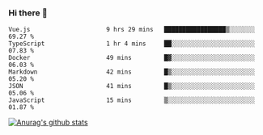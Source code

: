 ### Hi there 👋



<!--
**webB1an/webB1an** is a ✨ _special_ ✨ repository because its `README.md` (this file) appears on your GitHub profile.

Here are some ideas to get you started:

- 🔭 I’m currently working on ...
- 🌱 I’m currently learning ...
- 👯 I’m looking to collaborate on ...
- 🤔 I’m looking for help with ...
- 💬 Ask me about ...
- 📫 How to reach me: ...
- 😄 Pronouns: ...
- ⚡ Fun fact: ...
-->

<!--START_SECTION:waka-->

```text
Vue.js                     9 hrs 29 mins   █████████████████▒░░░░░░░   69.27 %
TypeScript                 1 hr 4 mins     ██░░░░░░░░░░░░░░░░░░░░░░░   07.83 %
Docker                     49 mins         █▓░░░░░░░░░░░░░░░░░░░░░░░   06.03 %
Markdown                   42 mins         █▒░░░░░░░░░░░░░░░░░░░░░░░   05.20 %
JSON                       41 mins         █▒░░░░░░░░░░░░░░░░░░░░░░░   05.06 %
JavaScript                 15 mins         ▒░░░░░░░░░░░░░░░░░░░░░░░░   01.87 %
```

<!--END_SECTION:waka-->


[![Anurag's github stats](https://github-readme-stats.vercel.app/api?username=webB1an&show_icons=true&theme=radical)](https://github.com/anuraghazra/github-readme-stats)

